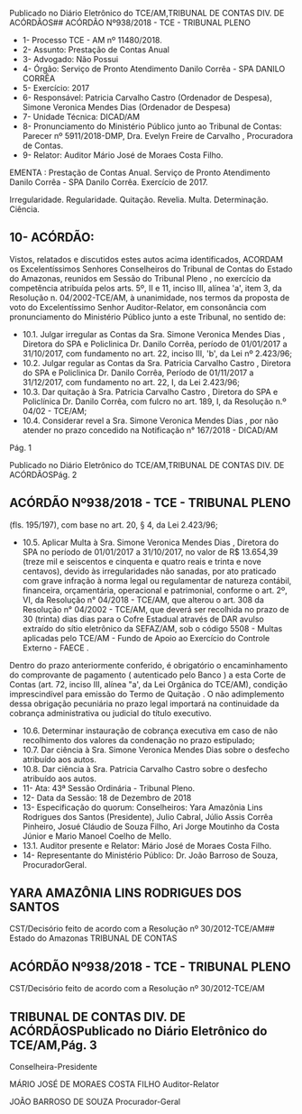 Publicado  no  Diário  Eletrônico do TCE/AM,TRIBUNAL DE CONTAS DIV. DE ACÓRDÃOS## ACÓRDÃO Nº938/2018 - TCE - TRIBUNAL PLENO

- 1- Processo TCE - AM nº 11480/2018.
- 2- Assunto: Prestação de Contas Anual
- 3- Advogado: Não Possui
- 4- Órgão: Serviço de Pronto Atendimento Danilo Corrêa - SPA DANILO CORRÊA
- 5- Exercício: 2017
- 6- Responsável: Patricia  Carvalho  Castro  (Ordenador  de  Despesa),  Simone  Veronica Mendes Dias (Ordenador de Despesa)
- 7- Unidade Técnica: DICAD/AM
- 8- Pronunciamento  do  Ministério  Público  junto  ao  Tribunal  de  Contas: Parecer  nº 5911/2018-DMP, Dra. Evelyn Freire de Carvalho , Procuradora de Contas.
- 9- Relator: Auditor Mário José de Moraes Costa Filho.

EMENTA :  Prestação  de  Contas  Anual.  Serviço  de Pronto  Atendimento  Danilo  Corrêa  -  SPA  Danilo Corrêa. Exercício de 2017.

Irregularidade. Regularidade. Quitação. Revelia. Multa. Determinação. Ciência.

## 10-  ACÓRDÃO:

Vistos, relatados e discutidos estes autos acima identificados, ACORDAM os Excelentíssimos Senhores Conselheiros do Tribunal de Contas do Estado do Amazonas, reunidos em Sessão do Tribunal Pleno , no exercício da competência atribuída pelos arts. 5º, II e 11, inciso III, alínea 'a', item 3, da Resolução n. 04/2002-TCE/AM, à unanimidade, nos termos da proposta de voto do Excelentíssimo Senhor Auditor-Relator, em consonância com pronunciamento do Ministério Público junto a este Tribunal, no sentido de:

- 10.1. Julgar irregular as  Contas  da Sra.  Simone Veronica Mendes Dias , Diretora do SPA e Policlinica Dr. Danilo Corrêa, período de 01/01/2017 a  31/10/2017,  com  fundamento  no  art.  22,  inciso  III,  'b',  da  Lei  nº 2.423/96;
- 10.2. Julgar regular as Contas da Sra. Patricia Carvalho Castro ,  Diretora do  SPA  e  Policlinica  Dr.  Danilo  Corrêa,  Período  de  01/11/2017  a 31/12/2017, com fundamento no art. 22, I, da Lei 2.423/96;
- 10.3. Dar  quitação à Sra.  Patricia  Carvalho  Castro ,  Diretora  do  SPA  e Policlínica Dr. Danilo Corrêa, com fulcro no art. 189, I, da Resolução n.º 04/02 - TCE/AM;
- 10.4. Considerar  revel a Sra.  Simone  Veronica  Mendes  Dias ,  por  não atender no prazo concedido na Notificação n° 167/2018  - DICAD/AM

Pág. 1

Publicado  no  Diário  Eletrônico do TCE/AM,TRIBUNAL DE CONTAS DIV. DE ACÓRDÃOSPág. 2

## ACÓRDÃO Nº938/2018 - TCE - TRIBUNAL PLENO

(fls. 195/197), com base no art. 20, § 4, da Lei 2.423/96;

- 10.5. Aplicar Multa à Sra. Simone Veronica Mendes Dias , Diretora do SPA no período de 01/01/2017 a 31/10/2017, no valor de R$ 13.654,39 (treze mil e seiscentos e cinquenta e quatro reais e trinta e nove centavos), devido às irregularidades não sanadas, por ato praticado com grave  infração  à  norma  legal  ou  regulamentar  de  natureza  contábil, financeira,  orçamentária,  operacional  e  patrimonial,  conforme  o  art.  2º, VI,  da  Resolução  n°  04/2018  -  TCE/AM,  que  alterou  o  art.  308  da Resolução n° 04/2002 - TCE/AM, que deverá ser recolhida no prazo de 30  (trinta)  dias  dias  para  o  Cofre  Estadual  através  de  DAR  avulso extraído do sítio eletrônico da SEFAZ/AM, sob o código 5508 - Multas aplicadas pelo TCE/AM - Fundo de Apoio ao Exercício do Controle Externo - FAECE .

Dentro do prazo anteriormente conferido, é obrigatório o encaminhamento  do  comprovante  de  pagamento  ( autenticado pelo Banco )  a  esta  Corte  de  Contas  (art.  72,  inciso  III,  alínea  "a',  da  Lei Orgânica do TCE/AM), condição imprescindível para emissão do Termo de Quitação . O não adimplemento dessa obrigação pecuniária no prazo legal importará na continuidade da cobrança administrativa ou judicial do título executivo.

- 10.6. Determinar instauração  de  cobrança  executiva  em  caso  de  não recolhimento dos valores da condenação no prazo estipulado;
- 10.7. Dar ciência à Sra. Simone Veronica Mendes Dias sobre o desfecho atribuído aos autos.
- 10.8. Dar  ciência à Sra.  Patricia  Carvalho  Castro sobre  o  desfecho atribuído aos autos.
- 11-  Ata: 43ª Sessão Ordinária - Tribunal Pleno.
- 12-  Data da Sessão: 18 de Dezembro de 2018
- 13-  Especificação  do  quorum: Conselheiros: Yara  Amazônia  Lins  Rodrigues  dos Santos (Presidente), Julio Cabral, Júlio Assis Corrêa Pinheiro, Josué Cláudio de Souza Filho, Ari Jorge Moutinho da Costa Júnior e Mario Manoel Coelho de Mello.
- 13.1. Auditor presente e Relator: Mário José de Moraes Costa Filho.
- 14-  Representante do Ministério Público: Dr. João Barroso de Souza, ProcuradorGeral.

## YARA AMAZÔNIA LINS RODRIGUES DOS SANTOS

CST/Decisório feito de acordo com a Resolução nº 30/2012-TCE/AM## Estado do Amazonas TRIBUNAL DE CONTAS

## ACÓRDÃO Nº938/2018 - TCE - TRIBUNAL PLENO

CST/Decisório feito de acordo com a Resolução nº 30/2012-TCE/AM

## TRIBUNAL DE CONTAS DIV. DE ACÓRDÃOSPublicado  no  Diário  Eletrônico do TCE/AM,Pág. 3

Conselheira-Presidente

MÁRIO JOSÉ DE MORAES COSTA FILHO Auditor-Relator

JOÃO BARROSO DE SOUZA Procurador-Geral